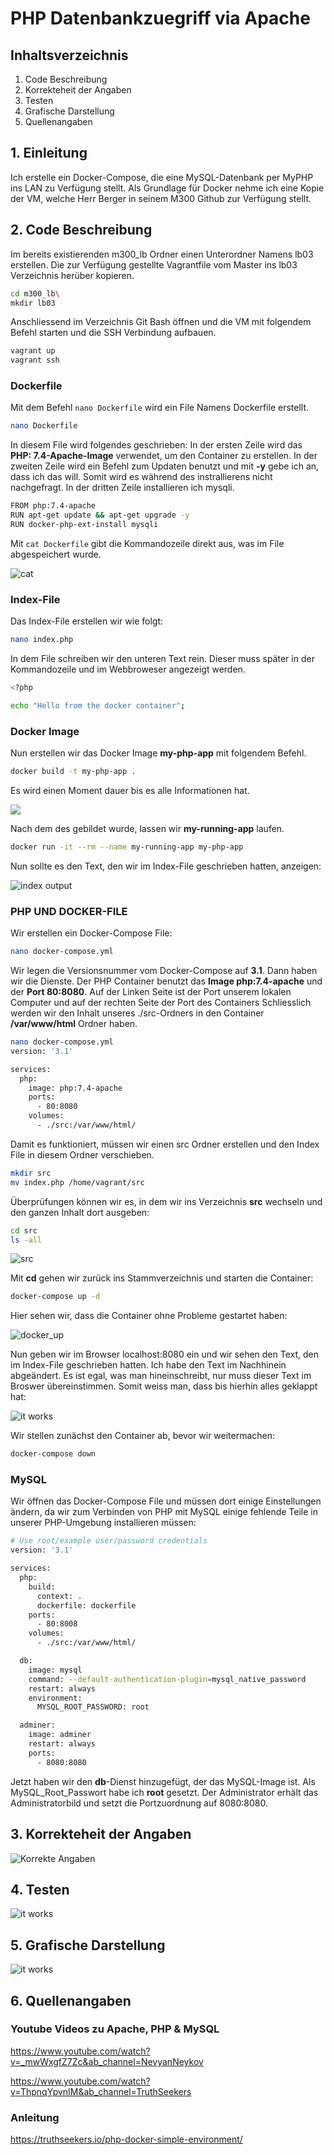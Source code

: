 # PHP Datenbankzuegriff via Apache

## Inhaltsverzeichnis
1. Code Beschreibung
2. Korrekteheit der Angaben
3. Testen
4. Grafische Darstellung
5. Quellenangaben

## 1. Einleitung
Ich erstelle ein Docker-Compose, die eine MySQL-Datenbank per MyPHP ins LAN zu Verfügung stellt. Als Grundlage für Docker nehme ich eine Kopie der VM, welche Herr Berger in seinem M300 Github zur Verfügung stellt.

## 2. Code Beschreibung

Im bereits existierenden m300_lb Ordner einen Unterordner Namens lb03 erstellen.
Die zur Verfügung gestellte Vagrantfile vom Master ins lb03 Verzeichnis herüber kopieren.
```bash Codiger Code ist hier gecoded
cd m300_lb\
mkdir lb03
```


Anschliessend im Verzeichnis Git Bash öffnen und die VM mit folgendem Befehl starten und die SSH Verbindung aufbauen.
```bash Codiger Code ist hier gecoded
vagrant up
vagrant ssh
```


### Dockerfile

Mit dem Befehl ```nano Dockerfile``` wird ein File Namens Dockerfile erstellt. 
```bash Codiger Code ist hier gecoded
nano Dockerfile
```


In diesem File wird folgendes geschrieben: In der ersten Zeile wird das **PHP: 7.4-Apache-Image** verwendet, um den Container zu erstellen. In der zweiten Zeile wird ein Befehl zum Updaten benutzt und mit **-y** gebe ich an, dass ich das will. Somit wird es während des instrallierens nicht nachgefragt. In der dritten Zeile installieren ich mysqli. 
```bash Codiger Code ist hier gecoded
FROM php:7.4-apache
RUN apt-get update && apt-get upgrade -y
RUN docker-php-ext-install mysqli
```


Mit ```cat Dockerfile``` gibt die Kommandozeile direkt aus, was im File abgespeichert wurde.

![cat](\Bilder\cat_dockerfile.JPG) 


### Index-File

Das Index-File erstellen wir wie folgt:
```bash Codiger Code ist hier gecoded
nano index.php
```


In dem File schreiben wir den unteren Text rein. Dieser muss später in der Kommandozeile und im Webbroweser angezeigt werden.
```bash Codiger Code ist hier gecoded
<?php

echo "Hello from the docker container";
```


### Docker Image

Nun erstellen wir das Docker Image **my-php-app** mit folgendem Befehl. 
```bash Codiger Code ist hier gecoded
docker build -t my-php-app .
```


Es wird einen Moment dauer bis es alle Informationen hat.

![](docker_build.JPG) 


Nach dem des gebildet wurde, lassen wir **my-running-app** laufen.
```bash Codiger Code ist hier gecoded
docker run -it --rm --name my-running-app my-php-app
```


Nun sollte es den Text, den wir im Index-File geschrieben hatten, anzeigen:

![index output](\Bilder\index_output.JPG) 


### PHP UND DOCKER-FILE

Wir erstellen ein Docker-Compose File: 
```bash Codiger Code ist hier gecoded
nano docker-compose.yml
```


Wir legen die Versionsnummer vom Docker-Compose auf **3.1**. Dann haben wir die Dienste. Der PHP Container benutzt das **Image php:7.4-apache** und der **Port 80:8080**. Auf der Linken Seite ist der Port unserem lokalen Computer und auf der rechten Seite der Port des Containers Schliesslich werden wir den Inhalt unseres ./src-Ordners in den Container **/var/www/html** Ordner haben. 
```bash Codiger Code ist hier gecoded
nano docker-compose.yml
version: '3.1'

services:
  php:
    image: php:7.4-apache
    ports:
      - 80:8080
    volumes:
      - ./src:/var/www/html/
```


Damit es funktioniert, müssen wir einen src Ordner erstellen und den Index File in diesem Ordner verschieben.
```bash Codiger Code ist hier gecoded
mkdir src
mv index.php /home/vagrant/src
```

Überprüfungen können wir es, in dem wir ins Verzeichnis **src** wechseln und den ganzen Inhalt dort ausgeben:
```bash Codiger Code ist hier gecoded
cd src
ls -all
```

![src](\Bilder\src.JPG) 


Mit **cd** gehen wir zurück ins Stammverzeichnis und starten die Container:
```bash Codiger Code ist hier gecoded
docker-compose up -d
```


Hier sehen wir, dass die Container ohne Probleme gestartet haben:

![docker_up](\Bilder\docker_up.JPG) 


Nun geben wir im Browser localhost:8080 ein und wir sehen den Text, den im Index-File geschrieben hatten. Ich habe den Text im Nachhinein abgeändert. Es ist egal, was man hineinschreibt, nur muss dieser Text im Broswer übereinstimmen. Somit weiss man, dass bis hierhin alles geklappt hat:

![it works](\Bilder\neushigas_docker_container.JPG) 

Wir stellen zunächst den Container ab, bevor wir weitermachen:
```bash Codiger Code ist hier gecoded
docker-compose down
```

### MySQL

Wir öffnen das Docker-Compose File und müssen dort einige Einstellungen ändern, da wir zum Verbinden von PHP mit MySQL einige fehlende Teile in unserer PHP-Umgebung installieren müssen:
```bash Codiger Code ist hier gecoded
# Use root/example user/password credentials
version: '3.1'

services:
  php:
    build:
      context: .
      dockerfile: dockerfile
    ports:
      - 80:8008
    volumes:
      - ./src:/var/www/html/

  db:
    image: mysql
    command: --default-authentication-plugin=mysql_native_password
    restart: always
    environment:
      MYSQL_ROOT_PASSWORD: root

  adminer:
    image: adminer
    restart: always
    ports:
      - 8080:8080
```

Jetzt haben wir den **db**-Dienst hinzugefügt, der das MySQL-Image ist. Als MySQL_Root_Passwort habe ich **root** gesetzt. Der Administrator erhält das Administratorbild und setzt die Portzuordnung auf 8080:8080.


## 3. Korrekteheit der Angaben

![Korrekte Angaben](\Bilder\KorrekteAngaben.JPG) 

## 4. Testen

![it works](\Bilder\neushigas_docker_container.JPG) 


## 5. Grafische Darstellung
![it works](\Bilder\neushigas_docker_container.JPG) 


## 6. Quellenangaben

### Youtube Videos zu Apache, PHP & MySQL
https://www.youtube.com/watch?v=_mwWxgfZ7Zc&ab_channel=NevyanNeykov

https://www.youtube.com/watch?v=ThpnqYpvnIM&ab_channel=TruthSeekers

### Anleitung
https://truthseekers.io/php-docker-simple-environment/
